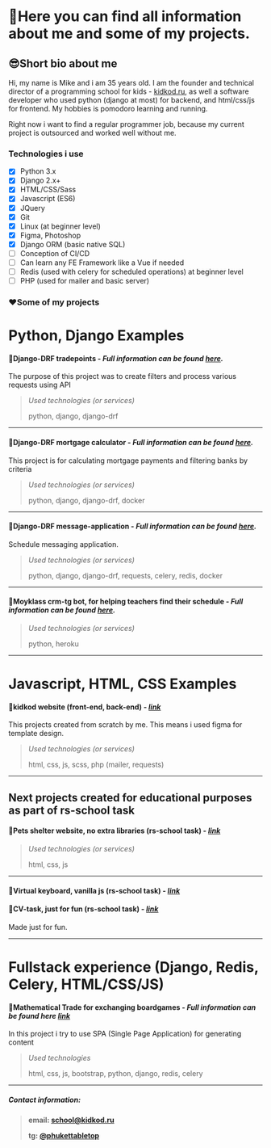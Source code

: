 # 💬Here you can find all information about me and some of my projects.

## 😎Short bio about me
Hi, my name is Mike and i am 35 years old. I am the founder and technical director of a programming school for kids - [kidkod.ru](https://kidkod.ru), as well a software developer who used python (django at most) for backend, and html/css/js for frontend. My hobbies is pomodoro learning and running. 

Right now i want to find a regular programmer job, because my current project is outsourced and worked well without me.

### Technologies i use
- [x] Python 3.x
- [x] Django 2.x+
- [x] HTML/CSS/Sass
- [x] Javascript (ES6)
- [x] JQuery
- [x] Git
- [x] Linux (at beginner level)
- [x] Figma, Photoshop 
- [x] Django ORM (basic native SQL)
- [ ] Conception of CI/CD
- [ ] Can learn any FE Framework like a Vue if needed
- [ ] Redis (used with celery for scheduled operations) at beginner level    
- [ ] PHP (used for mailer and basic server) 

### ❤️Some of my projects

# Python, Django Examples

#### 📑Django-DRF tradepoints - *Full information can be found [here](https://github.com/raferalston/rest-api-task-tradepoints).*

The purpose of this project was to create filters and process various requests using API

> *Used technologies (or services)*
> 
> python, django, django-drf

---

#### 📑Django-DRF mortgage calculator - *Full information can be found [here](https://github.com/raferalston/mortgage-rest-api-example).*

This project is for calculating mortgage payments and filtering banks by criteria

> *Used technologies (or services)*
> 
> python, django, django-drf, docker

---

#### 📑Django-DRF message-application - *Full information can be found [here](https://github.com/raferalston/message-app).*

Schedule messaging application.

> *Used technologies (or services)*
> 
> python, django, django-drf, requests, celery, redis, docker

---

#### 📑Moyklass crm-tg bot, for helping teachers find their schedule - *Full information can be found [here](https://github.com/raferalston/crm-tg-heroku-bot).*

> *Used technologies (or services)*
> 
> python, heroku

---

# Javascript, HTML, CSS Examples
#### 📑kidkod website (front-end, back-end) - *[link](https://kidkod.ru)*

This projects created from scratch by me. This means i used figma for template design.

> *Used technologies (or services)*
> 
>  html, css, js, scss, php (mailer, requests)

---

## Next projects created for educational purposes as part of rs-school task

#### 📑Pets shelter website, no extra libraries (rs-school task) - *[link](https://rolling-scopes-school.github.io/raferalston-JSFE2022Q1/shelter/pages/main/)*

> *Used technologies (or services)*
> 
> html, css, js

---

#### 📑Virtual keyboard, vanilla js (rs-school task) - *[link](https://raferalston.github.io/virtual-keyboard/keyboard)*
#### 📑CV-task, just for fun (rs-school task) - *[link](https://raferalston.github.io/rsschool-cv/)*

Made just for fun.

--- 

# Fullstack experience (Django, Redis, Celery, HTML/CSS/JS)
#### 📑Mathematical Trade for exchanging boardgames - *Full information can be found here [link](https://github.com/raferalston/mathtrade_pub)*

In this project i try to use SPA (Single Page Application) for generating content

> *Used technologies*
> 
> html, css, js, bootstrap, python, django, redis, celery

---

##### Contact information:
> 
> **email: school@kidkod.ru**
> 
> **tg: [@phukettabletop](https://t.me/phukettabletop)**
